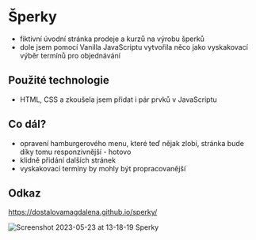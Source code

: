 # Šperky
- fiktivní úvodní stránka prodeje a kurzů na výrobu šperků
- dole jsem pomocí Vanilla JavaScriptu vytvořila něco jako vyskakovací výběr termínů pro objednávání
## Použité technologie
- HTML, CSS a zkoušela jsem přidat i pár prvků v JavaScriptu
## Co dál?
- opravení hamburgerového menu, které teď nějak zlobí, stránka bude díky tomu responzivnější - hotovo
- klidně přidání dalších stránek
- vyskakovací termíny by mohly být propracovanější
## Odkaz
https://dostalovamagdalena.github.io/sperky/

![Screenshot 2023-05-23 at 13-18-19 Sperky](https://github.com/dostalovamagdalena/Sperky/assets/126899248/f09385ff-a584-46ad-83ce-13f61d04d73c)
